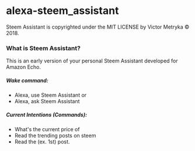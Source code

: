 # alexa-steem_assistant
Steem Assistant is copyrighted under the MIT LICENSE by Victor Metryka © 2018.

### What is Steem Assistant?
This is an early version of your personal Steem Assistant developed for Amazon Echo.

##### Wake command:
- Alexa, use Steem Assistant
or 
- Alexa, ask Steem Assistant <command>

##### Current Intentions (Commands):
- What's the current price of <coin>
- Read the trending posts on steem
- Read the <numeral>(ex. 1st) post.
  
